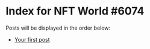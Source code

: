 # Index for NFT World #6074
Posts will be displayed in the order below:

- [Your first post](./001-first.md)

